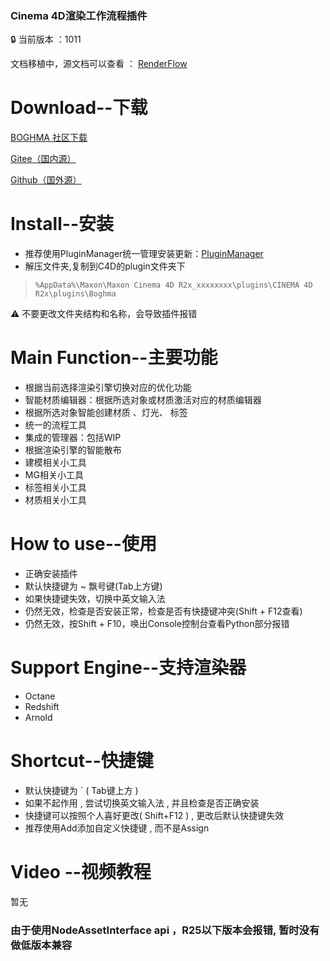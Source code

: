 ### Cinema 4D渲染工作流程插件

<aside>
🔒 当前版本 ：1011

</aside>

文档移植中，源文档可以查看 ： [RenderFlow](https://dunhou.gitbook.io/dh-renderflow/)

# Download--下载

[BOGHMA 社区下载](https://community.boghma.com/)

[Gitee（国内源）](https://gitee.com/DunHouGo/c4dplugin_RenderFlow/repository/archive/master.zip)

[Github（国外源）](https://github.com/DunHouGo/c4dplugin_RenderFlow/archive/refs/heads/master.zip)

# Install--安装

- 推荐使用PluginManager统一管理安装更新：[PluginManager](https://www.notion.so/Plugin-Manager-72c5fe979541467187af2060fe330e80)
- 解压文件夹,复制到C4D的plugin文件夹下

> `%AppData%\Maxon\Maxon Cinema 4D R2x_xxxxxxxx\plugins\CINEMA 4D R2x\plugins\Boghma`
> 

<aside>
⚠️ 不要更改文件夹结构和名称，会导致插件报错
  
</aside>

# Main Function--主要功能

- 根据当前选择渲染引擎切换对应的优化功能
- 智能材质编辑器：根据所选对象或材质激活对应的材质编辑器
- 根据所选对象智能创建材质 、灯光、 标签
- 统一的流程工具
- 集成的管理器：包括WIP
- 根据渲染引擎的智能散布
- 建模相关小工具
- MG相关小工具
- 标签相关小工具
- 材质相关小工具

# How to use--使用

- 正确安装插件
- 默认快捷键为 ~ 飘号键(Tab上方键)
- 如果快捷键失效，切换中英文输入法
- 仍然无效，检查是否安装正常，检查是否有快捷键冲突(Shift + F12查看)
- 仍然无效，按Shift + F10，唤出Console控制台查看Python部分报错

# Support Engine--支持渲染器

- Octane
- Redshift
- Arnold

# Shortcut--快捷键

- 默认快捷键为 ` ( Tab键上方 )
- 如果不起作用 , 尝试切换英文输入法 , 并且检查是否正确安装
- 快捷键可以按照个人喜好更改( Shift+F12 ) , 更改后默认快捷键失效
- 推荐使用Add添加自定义快捷键 , 而不是Assign

# Video --视频教程

暂无
### 由于使用NodeAssetInterface api ，R25以下版本会报错, 暂时没有做低版本兼容
